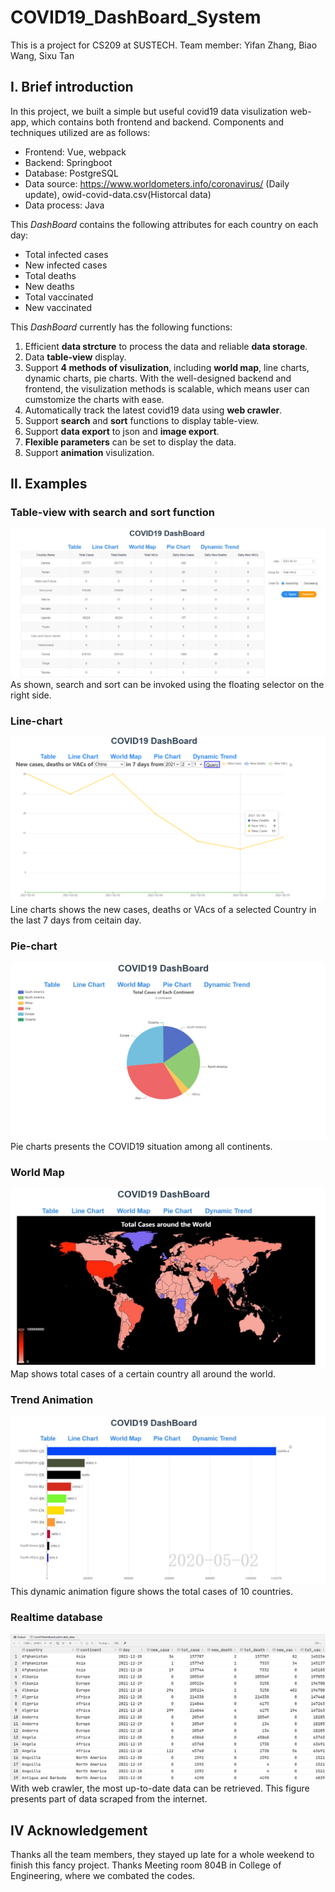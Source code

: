# COVID19_DashBoard_System
This is a project for CS209 at SUSTECH.
Team member: Yifan Zhang, Biao Wang, Sixu Tan

## Ⅰ. Brief introduction
In this project, we built a simple but useful covid19 data visulization web-app, which contains both frontend and backend. Components and techniques utilized are as follows:
* Frontend: Vue, webpack
* Backend: Springboot
* Database: PostgreSQL
* Data source: https://www.worldometers.info/coronavirus/ (Daily update), owid-covid-data.csv(Historcal data)
* Data process: Java

This *DashBoard* contains the following attributes for each country on each day:
* Total infected cases
* New infected cases
* Total deaths
* New deaths
* Total vaccinated
* New vaccinated

This *DashBoard* currently has the following functions:
1. Efficient **data strcture** to process the data and reliable **data storage**.
2. Data **table-view** display.
3. Support **4 methods of visulization**, including **world map**, line charts, dynamic charts, pie charts. With the well-designed backend and frontend, the visulization methods is scalable, which means user can cumstomize the charts with ease.
4. Automatically track the latest covid19 data using **web crawler**.
5. Support **search** and **sort** functions to display table-view.
6. Support **data export** to json and **image export**.
7. **Flexible parameters** can be set to display the data.
8. Support **animation** visulization.

## Ⅱ. Examples
### Table-view with search and sort function
![table](./Report/figs/table.jpg "Magic table")
As shown, search and sort can be invoked using the floating selector on the right side.

### Line-chart
![Line](./Report/figs/line.png "Magic line")
Line charts shows the new cases, deaths or VAcs of a selected Country in the last 7 days from ceitain day.

### Pie-chart
![pie](./Report/figs/pie.jpg "Magic pie")
Pie charts presents the COVID19 situation among all continents.

### World Map
![map](./Report/figs/map.jpg "map")
Map shows total cases of a certain country all around the world.

### Trend Animation
![dynamic](./Report/figs/dynamic.jpg "dynamic")
This dynamic animation figure shows the total cases of 10 countries.

### Realtime database
![map](./Report/figs/crawler.png "map")
With web crawler, the most up-to-date data can be retrieved. This figure presents part of data scraped from the internet.



## Ⅳ Acknowledgement
Thanks all the team members, they stayed up late for a whole weekend to finish this fancy project.
Thanks Meeting room 804B in College of Engineering, where we combated the codes.
